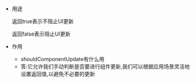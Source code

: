 - 用途

  返回true表示不阻止UI更新

  返回false表示阻止UI更新

- 作用

  - shouldComponentUpdate有什么用
  - 答:它允许我们手动判断是否要进行组件更新,我们可以根据应用场景灵活地设置返回值,以避免不必要的更新
